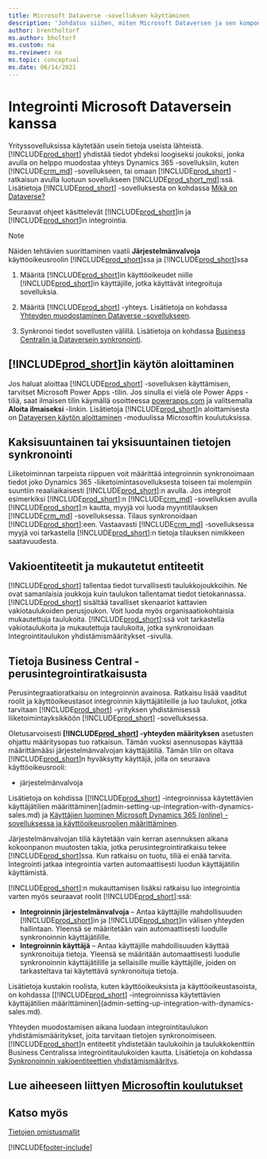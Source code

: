 ```yaml
---
title: Microsoft Dataverse -sovelluksen käyttäminen
description: 'Johdatus siihen, miten Microsoft Dataversen ja sen komponentit voi integroida ja miten niitä voi käyttää yhteyden muodostamiseksi muihin Dynamics 365 -sovelluksiin.'
author: brentholtorf
ms.author: bholtorf
ms.custom: na
ms.reviewer: na
ms.topic: conceptual
ms.date: 06/14/2021
---
```


# Integrointi Microsoft Dataversein kanssa

Yrityssovelluksissa käytetään usein tietoja useista lähteistä. [!INCLUDE[prod_short](includes/cds_long_md.md)] yhdistää tiedot yhdeksi loogiseksi joukoksi, jonka avulla on helppo muodostaa yhteys Dynamics 365 -sovelluksiin, kuten [!INCLUDE[crm_md](includes/crm_md.md)] -sovellukseen, tai omaan [!INCLUDE[prod_short](includes/cds_long_md.md)] -ratkaisun avulla luotuun sovellukseen [!INCLUDE[prod_short_md](includes/prod_short.md)]:ssä. Lisätietoja [!INCLUDE[prod_short](includes/cds_long_md.md)] -sovelluksesta on kohdassa [Mikä on Dataverse?](/powerapps/maker/common-data-service/data-platform-intro)

Seuraavat ohjeet käsittelevät [!INCLUDE[prod_short](includes/cds_long_md.md)]in ja [!INCLUDE[prod_short](includes/prod_short.md)]in integrointia.

> [!Note]  
> Näiden tehtävien suorittaminen vaatii **Järjestelmänvalvoja** käyttöoikeusroolin [!INCLUDE[prod_short](includes/cds_long_md.md)]ssa ja [!INCLUDE[prod_short](includes/prod_short.md)]ssa  

1. Määritä [!INCLUDE[prod_short](includes/cds_long_md.md)]in käyttöoikeudet niille [!INCLUDE[prod_short](includes/prod_short.md)]in käyttäjille, jotka käyttävät integroituja sovelluksia.

2. Määritä [!INCLUDE[prod_short](includes/cds_long_md.md)] -yhteys. Lisätietoja on kohdassa [Yhteyden muodostaminen Dataverse -sovellukseen](admin-how-to-set-up-a-dynamics-crm-connection.md).  

3. Synkronoi tiedot sovellusten välillä. Lisätietoja on kohdassa [Business Centralin ja Dataversein synkronointi](admin-synchronizing-business-central-and-sales.md). 

## [!INCLUDE[prod_short](includes/cds_long_md.md)]in käytön aloittaminen

Jos haluat aloittaa [!INCLUDE[prod_short](includes/cds_long_md.md)] -sovelluksen käyttämisen, tarvitset Microsoft Power Apps -tilin. Jos sinulla ei vielä ole Power Apps -tiliä, saat ilmaisen tilin käymällä osoitteessa [powerapps.com](https://make.powerapps.com/?utm_source=padocs&utm_medium=linkinadoc&utm_campaign=referralsfromdoc) ja valitsemalla **Aloita ilmaiseksi** -linkin. Lisätietoja [!INCLUDE[prod_short](includes/cds_long_md.md)]n aloittamisesta on [Dataversen käytön aloittaminen](/training/modules/get-started-with-powerapps-common-data-service/) -moduulissa Microsoftin koulutuksissa.

## Kaksisuuntainen tai yksisuuntainen tietojen synkronointi

Liiketoiminnan tarpeista riippuen voit määrittää integroinnin synkronoimaan tiedot joko Dynamics 365 -liiketoimintasovelluksesta toiseen tai molempiin suuntiin reaaliaikaisesti [!INCLUDE[prod_short](includes/cds_long_md.md)]:n avulla. Jos integroit esimerkiksi [!INCLUDE[prod_short](includes/prod_short.md)]:n [!INCLUDE[crm_md](includes/crm_md.md)] -sovelluksen avulla [!INCLUDE[prod_short](includes/cds_long_md.md)]:n kautta, myyjä voi luoda myyntitilauksen [!INCLUDE[crm_md](includes/crm_md.md)] -sovelluksessa. Tilaus synkronoidaan [!INCLUDE[prod_short](includes/prod_short.md)]:een. Vastaavasti [!INCLUDE[crm_md](includes/crm_md.md)] -sovelluksessa myyjä voi tarkastella [!INCLUDE[prod_short](includes/prod_short.md)]:n tietoja tilauksen nimikkeen saatavuudesta. 

## Vakioentiteetit ja mukautetut entiteetit

[!INCLUDE[prod_short](includes/cds_long_md.md)] tallentaa tiedot turvallisesti taulukkojoukkoihin. Ne ovat samanlaisia joukkoja kuin taulukon tallentamat tiedot tietokannassa. [!INCLUDE[prod_short](includes/cds_long_md.md)] sisältää tavalliset skenaariot kattavien vakiotaulukoiden perusjoukon. Voit luoda myös organisaatiokohtaisia mukautettuja taulukoita. [!INCLUDE[prod_short](includes/prod_short.md)]:ssä voit tarkastella vakiotaulukoita ja mukautettuja taulukoita, jotka synkronoidaan Integrointitaulukon yhdistämismääritykset -sivulla.

## Tietoja Business Central -perusintegrointiratkaisusta

Perusintegraatioratkaisu on integroinnin avainosa. Ratkaisu lisää vaaditut roolit ja käyttöoikeustasot integroinnin käyttäjätileille ja luo taulukot, jotka tarvitaan [!INCLUDE[prod_short](includes/prod_short.md)] -yrityksen yhdistämisessä liiketoimintayksikköön [!INCLUDE[prod_short](includes/cds_long_md.md)] -sovelluksessa. 

Oletusarvoisesti **[!INCLUDE[prod_short](includes/cds_long_md.md)] -yhteyden määrityksen** asetusten ohjattu määritysopas tuo ratkaisun. Tämän vuoksi asennusopas käyttää määrittämääsi järjestelmänvalvojan käyttäjätiliä. Tämän tilin on oltava [!INCLUDE[prod_short](includes/cds_long_md.md)]n hyväksytty käyttäjä, jolla on seuraava käyttöoikeusrooli:

* järjestelmänvalvoja  

Lisätietoja on kohdissa [[!INCLUDE[prod_short](includes/cds_long_md.md)] -integroinnissa käytettävien käyttäjätilien määrittäminen](admin-setting-up-integration-with-dynamics-sales.md) ja [Käyttäjien luominen Microsoft Dynamics 365 (online) -sovelluksessa ja käyttöoikeusroolien määrittäminen](/dynamics365/customer-engagement/admin/create-users-assign-online-security-roles). 

Järjestelmänvalvojan tiliä käytetään vain kerran asennuksen aikana kokoonpanon muutosten takia, jotka perusintegrointiratkaisu tekee [!INCLUDE[prod_short](includes/cds_long_md.md)]ssa. Kun ratkaisu on tuotu, tiliä ei enää tarvita. Integrointi jatkaa integrointia varten automaattisesti luodun käyttäjätilin käyttämistä.

[!INCLUDE[prod_short](includes/cds_long_md.md)]:n mukauttamisen lisäksi ratkaisu luo integrointia varten myös seuraavat roolit [!INCLUDE[prod_short](includes/cds_long_md.md)]:ssä:

* **Integroinnin järjestelmänvalvoja** – Antaa käyttäjille mahdollisuuden [!INCLUDE[prod_short](includes/prod_short.md)]in ja [!INCLUDE[prod_short](includes/cds_long_md.md)]in välisen yhteyden hallintaan. Yleensä se määritetään vain automaattisesti luodulle synkronoinnin käyttäjätilille.  
* **Integroinnin käyttäjä** – Antaa käyttäjille mahdollisuuden käyttää synkronoituja tietoja. Yleensä se määritään automaattisesti luodulle synkronoinnin käyttäjätilille ja sellaisille muille käyttäjille, joiden on tarkasteltava tai käytettävä synkronoituja tietoja.

Lisätietoja kustakin roolista, kuten käyttöoikeuksista ja käyttöoikeustasoista, on kohdassa [[!INCLUDE[prod_short](includes/cds_long_md.md)] -integroinnissa käytettävien käyttäjätilien määrittäminen](admin-setting-up-integration-with-dynamics-sales.md).

Yhteyden muodostamisen aikana luodaan integrointitaulukon yhdistämismääritykset, joita tarvitaan tietojen synkronoimiseen. [!INCLUDE[prod_short](includes/cds_long_md.md)]n entiteetit yhdistetään taulukoihin ja taulukkokenttiin Business Centralissa integrointitaulukoiden kautta. Lisätietoja on kohdassa [Synkronoinnin vakioentiteettien yhdistämismääritys](admin-synchronizing-business-central-and-sales.md#standard-table-mapping-for-synchronization).

## Lue aiheeseen liittyen [Microsoftin koulutukset](/training/modules/use-model-driven-apps-common-data-service/)

## Katso myös

[Tietojen omistusmallit](admin-cds-company-concept.md)  
<!--needs to be removed as this is moved to dev-itpro docs[Walkthrough: Customizing an Integration with Dataverse](\dynamics365\business-central\dev-itpro\administration\administration-custom-cds-integration) -->


[!INCLUDE[footer-include](includes/footer-banner.md)]
